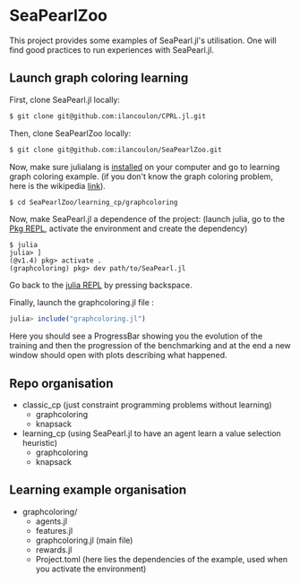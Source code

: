 # SeaPearlZoo

This project provides some examples of SeaPearl.jl's utilisation. One will find good practices to run experiences with SeaPearl.jl. 

## Launch graph coloring learning 
First, clone SeaPearl.jl locally:
```bash
$ git clone git@github.com:ilancoulon/CPRL.jl.git
```

Then, clone SeaPearlZoo locally:
```bash
$ git clone git@github.com:ilancoulon/SeaPearlZoo.git
```

Now, make sure julialang is [installed](https://julialang.org/downloads/) on your computer and go to learning graph coloring example. (if you don't know the graph coloring problem, here is the wikipedia [link](https://en.wikipedia.org/wiki/Graph_coloring)).
```bash
$ cd SeaPearlZoo/learning_cp/graphcoloring
```

Now, make SeaPearl.jl a dependence of the project: 
(launch julia, go to the [Pkg REPL](https://docs.julialang.org/en/v1/stdlib/Pkg/index.html), activate the environment and create the dependency)
```
$ julia
julia> ]
(@v1.4) pkg> activate . 
(graphcoloring) pkg> dev path/to/SeaPearl.jl
```

Go back to the [julia REPL](https://docs.julialang.org/en/v1/stdlib/REPL/) by pressing backspace.

Finally, launch the graphcoloring.jl file :
```julia
julia> include("graphcoloring.jl")
```

Here you should see a ProgressBar showing you the evolution of the training and then the progression of the benchmarking and at the end a new window should open with plots describing what happened.

## Repo organisation

- classic_cp (just constraint programming problems without learning)
    - graphcoloring
    - knapsack
- learning_cp (using SeaPearl.jl to have an agent learn a value selection heuristic)
    - graphcoloring
    - knapsack


## Learning example organisation

- graphcoloring/
    - agents.jl
    - features.jl
    - graphcoloring.jl (main file)
    - rewards.jl
    - Project.toml (here lies the dependencies of the example, used when you activate the environment)

